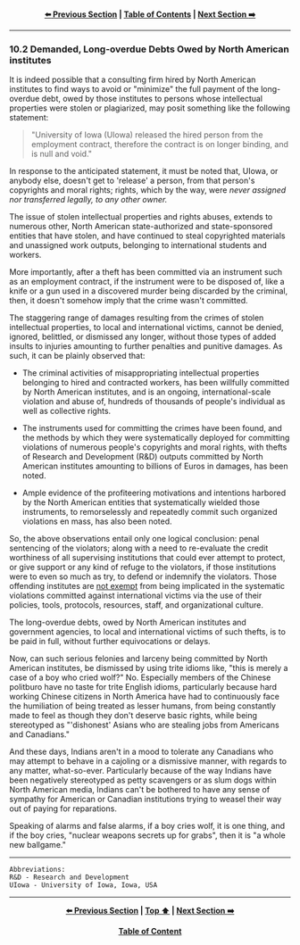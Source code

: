 <div align="center">
  
  **[:arrow_left: Previous Section][Prev] | [Table of Contents][TOC] | [Next Section :arrow_right:][Next]**
  
  [Prev]: /expose/10-1.md
  [Next]: /expose/11-0.md
  [TOC]: /README.md#table-of-contents
  
</div>

---

### 10.2 Demanded, Long-overdue Debts Owed by North American institutes

It is indeed possible that a consulting firm hired by North American institutes to find ways to avoid or "minimize" the full payment of the long-overdue debt, owed by those institutes to persons whose intellectual properties were stolen or plagiarized, may posit something like the following statement:

>"University of Iowa (UIowa) released the hired person from the employment contract, therefore the contract is on longer binding, and is null and void." 

In response to the anticipated statement, it must be noted that, UIowa, or anybody else, doesn't get to 'release' a person, from that person's copyrights and moral rights; rights, which by the way, were *never assigned nor transferred legally, to any other owner.* 

The issue of stolen intellectual properties and rights abuses, extends to numerous other, North American state-authorized and state-sponsored entities that have stolen, and have continued to steal copyrighted materials and unassigned work outputs, belonging to international students and workers. 

More importantly, after a theft has been committed via an instrument such as an employment contract, if the instrument were to be disposed of, like a knife or a gun used in a discovered murder being discarded by the criminal, then, it doesn't somehow imply that the crime wasn't committed. 

The staggering range of damages resulting from the crimes of stolen intellectual properties, to local and international victims, cannot be denied, ignored, belittled, or dismissed any longer, without those types of added insults to injuries amounting to further penalties and punitive damages. As such, it can be plainly observed that: 

- The criminal activities of misappropriating intellectual properties belonging to hired and contracted workers, has been willfully committed by North American institutes, and is an ongoing, international-scale violation and abuse of, hundreds of thousands of people's individual as well as collective rights. 

- The instruments used for committing the crimes have been found, and the methods by which they were systematically deployed for committing violations of numerous people's copyrights and moral rights, with thefts of Research and Development (R&D) outputs committed by North American institutes amounting to billions of Euros in damages, has been noted. 

- Ample evidence of the profiteering motivations and intentions harbored by the North American entities that systematically wielded those instruments, to remorselessly and repeatedly commit such organized violations en mass, has also been noted. 

So, the above observations entail only one logical conclusion: penal sentencing of the violators; along with a need to re-evaluate the credit worthiness of all supervising institutions that could ever attempt to protect, or give support or any kind of refuge to the violators, if those institutions were to even so much as try, to defend or indemnify the violators. Those offending institutes are <ins>not exempt</ins> from being implicated in the systematic violations committed against international victims via the use of their policies, tools, protocols, resources, staff, and organizational culture. 

The long-overdue debts, owed by North American institutes and government agencies, to local and international victims of such thefts, is to be paid in full, without further equivocations or delays.

Now, can such serious felonies and larceny being committed by North American institutes, be dismissed by using trite idioms like, "this is merely a case of a boy who cried wolf?" No. Especially members of the Chinese politburo have no taste for trite English idioms, particularly because hard working Chinese citizens in North America have had to continuously face the humiliation of being treated as lesser humans, from being constantly made to feel as though they don't deserve basic rights, while being stereotyped as "'dishonest' Asians who are stealing jobs from Americans and Canadians." 

And these days, Indians aren't in a mood to tolerate any Canadians who may attempt to behave in a cajoling or a dismissive manner, with regards to any matter, what-so-ever. Particularly because of the way Indians have been negatively stereotyped as petty scavengers or as slum dogs within North American media, Indians can't be bothered to have any sense of sympathy for American or Canadian institutions trying to weasel their way out of paying for reparations. 

Speaking of alarms and false alarms, if a boy cries wolf, it is one thing, and if the boy cries, "nuclear weapons secrets up for grabs", then it is "a whole new ballgame." 

---

```
Abbreviations:
R&D - Research and Development
UIowa - University of Iowa, Iowa, USA
```

---

<div align="center">
  
  **[:arrow_left: Previous Section][Prev] | [Top :arrow_up:][Top] | [Next Section :arrow_right:][Next]** 
  
  **[Table of Content][TOC]**

  [Prev]: /expose/10-1.md
  [Top]: /expose/10-2.md#102-demanded-long-overdue-debts-owed-by-north-american-institutes
  [Next]: /expose/11-0.md
  [TOC]: /README.md#table-of-contents
  
</div>